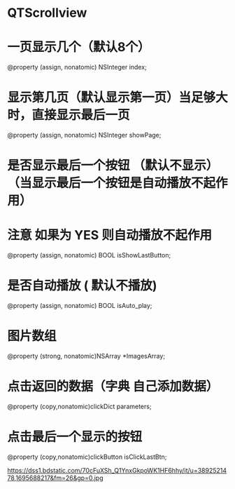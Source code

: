 # QTScrollview

# 一页显示几个（默认8个）
@property (assign, nonatomic) NSInteger index;


# 显示第几页（默认显示第一页）当足够大时，直接显示最后一页
@property (assign, nonatomic) NSInteger showPage;


# 是否显示最后一个按钮 （默认不显示） （当显示最后一个按钮是自动播放不起作用）
# 注意 如果为 YES 则自动播放不起作用
@property (assign, nonatomic) BOOL isShowLastButton;



# 是否自动播放  ( 默认不播放)
@property (assign, nonatomic) BOOL isAuto_play;


# 图片数组
@property (strong, nonatomic)NSArray *ImagesArray;


# 点击返回的数据（字典 自己添加数据）
@property (copy,nonatomic)clickDict parameters;


# 点击最后一个显示的按钮
@property (copy,nonatomic)clickButton isClickLastBtn;


https://dss1.bdstatic.com/70cFuXSh_Q1YnxGkpoWK1HF6hhy/it/u=3892521478,1695688217&fm=26&gp=0.jpg
